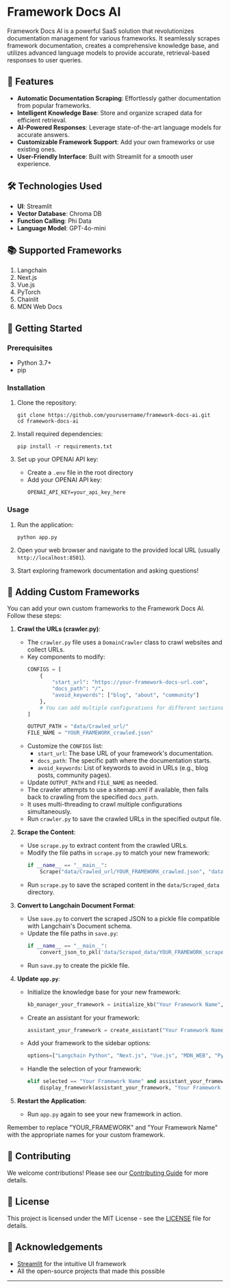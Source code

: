 # Framework Docs AI


Framework Docs AI is a powerful SaaS solution that revolutionizes documentation management for various frameworks. It seamlessly scrapes framework documentation, creates a comprehensive knowledge base, and utilizes advanced language models to provide accurate, retrieval-based responses to user queries.

## 🚀 Features

- **Automatic Documentation Scraping**: Effortlessly gather documentation from popular frameworks.
- **Intelligent Knowledge Base**: Store and organize scraped data for efficient retrieval.
- **AI-Powered Responses**: Leverage state-of-the-art language models for accurate answers.
- **Customizable Framework Support**: Add your own frameworks or use existing ones.
- **User-Friendly Interface**: Built with Streamlit for a smooth user experience.

## 🛠️ Technologies Used

- **UI**: Streamlit
- **Vector Database**: Chroma DB
- **Function Calling**: Phi Data
- **Language Model**: GPT-4o-mini

## 📚 Supported Frameworks

1. Langchain
2. Next.js
3. Vue.js
4. PyTorch
5. Chainlit
6. MDN Web Docs

## 🚀 Getting Started

### Prerequisites

- Python 3.7+
- pip

### Installation

1. Clone the repository:
   ```
   git clone https://github.com/yourusername/framework-docs-ai.git
   cd framework-docs-ai
   ```

2. Install required dependencies:
   ```
   pip install -r requirements.txt
   ```

3. Set up your OPENAI API key:
   - Create a `.env` file in the root directory
   - Add your OPENAI API key:
     ```
     OPENAI_API_KEY=your_api_key_here
     ```

### Usage

1. Run the application:
   ```
   python app.py
   ```

2. Open your web browser and navigate to the provided local URL (usually `http://localhost:8501`).

3. Start exploring framework documentation and asking questions!




## 🔧 Adding Custom Frameworks

You can add your own custom frameworks to the Framework Docs AI. Follow these steps:


1. **Crawl the URLs (crawler.py)**:
   - The `crawler.py` file uses a `DomainCrawler` class to crawl websites and collect URLs.
   - Key components to modify:
     ```python
     CONFIGS = [
         {
             "start_url": "https://your-framework-docs-url.com",
             "docs_path": "/",
             "avoid_keywords": ["blog", "about", "community"]
         },
         # You can add multiple configurations for different sections of your documentation
     ]
     
     OUTPUT_PATH = "data/Crawled_url/"
     FILE_NAME = "YOUR_FRAMEWORK_crawled.json"
     ```
   - Customize the `CONFIGS` list:
     - `start_url`: The base URL of your framework's documentation.
     - `docs_path`: The specific path where the documentation starts.
     - `avoid_keywords`: List of keywords to avoid in URLs (e.g., blog posts, community pages).
   - Update `OUTPUT_PATH` and `FILE_NAME` as needed.
   - The crawler attempts to use a sitemap.xml if available, then falls back to crawling from the specified `docs_path`.
   - It uses multi-threading to crawl multiple configurations simultaneously.
   - Run `crawler.py` to save the crawled URLs in the specified output file.


2. **Scrape the Content**:
   - Use `scrape.py` to extract content from the crawled URLs.
   - Modify the file paths in `scrape.py` to match your new framework:
     ```python
     if __name__ == "__main__":
         Scrape("data/Crawled_url/YOUR_FRAMEWORK_crawled.json", "data/Scraped_data/YOUR_FRAMEWORK_scraped.json")
     ```
   - Run `scrape.py` to save the scraped content in the `data/Scraped_data` directory.

3. **Convert to Langchain Document Format**:
   - Use `save.py` to convert the scraped JSON to a pickle file compatible with Langchain's Document schema.
   - Update the file paths in `save.py`:
     ```python
     if __name__ == "__main__":
         convert_json_to_pkl('data/Scraped_data/YOUR_FRAMEWORK_scraped.json', 'data/Scraped_data/YOUR_FRAMEWORK_scraped.pkl')
     ```
   - Run `save.py` to create the pickle file.

4. **Update `app.py`**:
   - Initialize the knowledge base for your new framework:
     ```python
     kb_manager_your_framework = initialize_kb("Your Framework Name", "./Vector_DB/YOUR_FRAMEWORK", "data/Scraped_data/YOUR_FRAMEWORK_scraped.pkl")
     ```
   - Create an assistant for your framework:
     ```python
     assistant_your_framework = create_assistant("Your Framework Name", api_key, kb_manager_your_framework) if kb_manager_your_framework else None
     ```
   - Add your framework to the sidebar options:
     ```python
     options=["Langchain Python", "Next.js", "Vue.js", "MDN_WEB", "Pytorch", "Chainlit", "Your Framework Name"],
     ```
   - Handle the selection of your framework:
     ```python
     elif selected == "Your Framework Name" and assistant_your_framework:
         display_framework(assistant_your_framework, "Your Framework Name")
     ```

5. **Restart the Application**:
   - Run `app.py` again to see your new framework in action.

Remember to replace "YOUR_FRAMEWORK" and "Your Framework Name" with the appropriate names for your custom framework.

## 🤝 Contributing

We welcome contributions! Please see our [Contributing Guide](CONTRIBUTING.md) for more details.

## 📄 License

This project is licensed under the MIT License - see the [LICENSE](LICENSE) file for details.

## 🙏 Acknowledgements

- [Streamlit](https://streamlit.io/) for the intuitive UI framework
- All the open-source projects that made this possible

---
